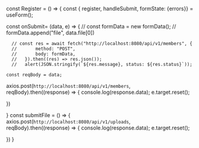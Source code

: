 const Register = () => {
const { register, handleSubmit, formState: {errors}} = useForm();

  const onSubmit= (data, e) => {
      // const formData = new formData();
      // formData.append("file", data.file[0])

      // const res = await fetch("http://localhost:8080/api/v1/members", {
      //       method: "POST",
      //       body: formData,
      //   }).then((res) => res.json());
      //   alert(JSON.stringify(`${res.message}, status: ${res.status}`));

    const reqBody = data;
  axios.post(`http://localhost:8080/api/v1/members`, reqBody).then((response) => {
      console.log(response.data);
      e.target.reset();
      
  })

  }
  const submitFile = () => {
    axios.post(`http://localhost:8080/api/v1/uploads`, reqBody).then((response) => {
      console.log(response.data);
      e.target.reset();
      
  })
  }

